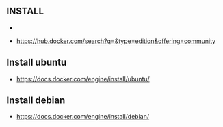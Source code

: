 
## INSTALL

- 

- https://hub.docker.com/search?q=&type=edition&offering=community



## Install ubuntu

- https://docs.docker.com/engine/install/ubuntu/


## Install debian

- https://docs.docker.com/engine/install/debian/